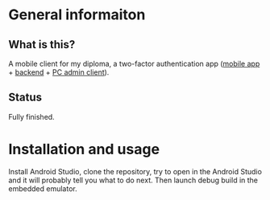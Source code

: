 # General informaiton
## What is this?
A mobile client for my diploma, a two-factor authentication app ([mobile app](https://github.com/Zaqzxcswsde/diplomamobile) + [backend](https://github.com/Zaqzxcswsde/diplomabackend) + [PC admin client](https://github.com/Zaqzxcswsde/diplomaadminpanel)).
## Status
Fully finished.
# Installation and usage
Install Android Studio, clone the repository, try to open in the Android Studio and it will probably tell you what to do next. Then launch debug build in the embedded emulator.
